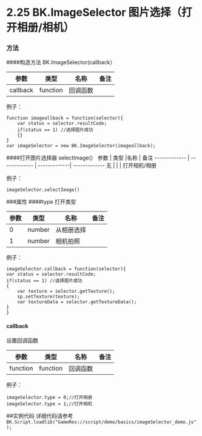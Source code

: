 # 2.25 BK.ImageSelector 图片选择（打开相册/相机）

### 方法
####构造方法 BK.ImageSelector(callback）

参数  | 类型 |名称 | 备注
------------- | ------------- | -------------| -------------
callback | function | 回调函数 | 


例子：
	
	function imageallback = function(selector){
	    var status = selector.resultCode;
	    if(status == 1) //选择图片成功
	    {}
	}
	var imageSelector = new BK.ImageSelector(imageallback);
  
####打开图片选择器 selectImage(）
参数  | 类型 |名称 | 备注
------------- | ------------- | -------------| -------------
无 |  | | 打开相机/相册


例子：

	imageSelector.selectImage()
  
  
###属性 
####type
打开类型

参数  | 类型 | 名称 | 备注
------------- | ------------- | -------------| -------------
0 | number | 从相册选择| 
1 | number | 相机拍照

例子：

    imageSelector.callback = function(selector){
    var status = selector.resultCode;
    if(status == 1) //选择图片成功
    {
        var texture = selector.getTexture();
        sp.setTexture(texture);
        var textureData = selector.getTextureData();
    }
	}
  
#### callback
设置回调函数

参数  | 类型 |名称 | 备注
------------- | ------------- | -------------| -------------
function | function | 回调函数| 


例子：

    imageSelector.type = 0;//打开相册
    imageSelector.type = 1;//打开相机
  
  
  ##实例代码
详细代码请参考
```BK.Script.loadlib("GameRes://script/demo/basics/imageSelector_demo.js");```
  
  
  